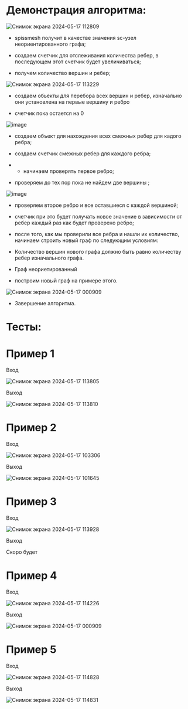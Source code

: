 # Демонстрация алгоритма:

![Снимок экрана 2024-05-17 112809](https://github.com/iis-32170x/RPIIS/assets/144945398/6d25905a-34b6-42bd-9033-19be83bd0ca8)



- spissmesh получит в качестве значения sc-узел неориентированного графа;

- создаем счетчик для отслеживания количества ребер, в последующем этот счетчик будет увеличиваться;

- получем количество вершин и ребер;
  

![Снимок экрана 2024-05-17 113229](https://github.com/iis-32170x/RPIIS/assets/144945398/8845e5ce-0695-4e7e-b1c4-6df1ab8413a7)



- создаем обьекты для перебора всех вершин и ребер, изначально они установлена на первые вершину и ребро

- счетчик пока остается на 0

![image](https://github.com/iis-32170x/RPIIS/assets/144945398/de0d205e-218e-43e0-abaf-563a2c4e632a)

- создаем объект для нахождения всех смежных ребер для кадого ребра;
- создаем счетчик смежных ребер для каждого ребра;
- - начинаем проверять первое ребро;

- проверяем до тех пор пока не найдем две вершины ; 


![image](https://github.com/iis-32170x/RPIIS/assets/144945398/b8198e49-f8a7-461c-a48e-7db892f09cef)




- проверяем второе ребро и все оставшиеся с каждой вершиной;
  
- счетчик при это будет получать новое значение в зависимости от ребер каждый раз как будет проверено ребро;
  

- после того, как мы проверили все ребра и нашли их количество, начинаем строить новый граф по следующим условиям:
 
-   Количество вершин нового графа должно быть равно количеству ребер изначального графа.
-   Граф неориетированный

- построим новый граф на примере этого.


![Снимок экрана 2024-05-17 000909](https://github.com/iis-32170x/RPIIS/assets/144945398/593bce55-8f5b-49a3-8da0-106eab8015cf)

- Завершение алгоритма.

# Тесты:

# Пример 1


Вход 

![Снимок экрана 2024-05-17 113805](https://github.com/iis-32170x/RPIIS/assets/144945398/dd41c732-e437-43c8-a6ad-d94df0826454)

Выход 

![Снимок экрана 2024-05-17 113810](https://github.com/iis-32170x/RPIIS/assets/144945398/0f1e25c4-7fa7-4015-9c1d-6d3b9f9f8284)


# Пример 2


Вход 

![Снимок экрана 2024-05-17 103306](https://github.com/iis-32170x/RPIIS/assets/144945398/0097d474-5ed8-4c2f-9253-fade7c49488c)

Выход

![Снимок экрана 2024-05-17 101645](https://github.com/iis-32170x/RPIIS/assets/144945398/46428a79-98ea-4818-abfe-2d6123da43d8)


# Пример 3

  Вход 

![Снимок экрана 2024-05-17 113928](https://github.com/iis-32170x/RPIIS/assets/144945398/0289b0c6-dbef-41e7-b3d4-619e34209019)


 Выход

Скоро будет

 # Пример 4

 Вход 
 
![Снимок экрана 2024-05-17 114226](https://github.com/iis-32170x/RPIIS/assets/144945398/0894620f-11db-4210-980a-4da2a69d425f)
 
 Выход 

![Снимок экрана 2024-05-17 000909](https://github.com/iis-32170x/RPIIS/assets/144945398/593bce55-8f5b-49a3-8da0-106eab8015cf)


 # Пример 5

 Вход
 
 ![Снимок экрана 2024-05-17 114828](https://github.com/iis-32170x/RPIIS/assets/144945398/37f30a95-283d-4d17-8155-148b2137f13d)

 Выход 

![Снимок экрана 2024-05-17 114831](https://github.com/iis-32170x/RPIIS/assets/144945398/dbca149f-1069-4b59-ba6f-c9915638b8f5)


 
